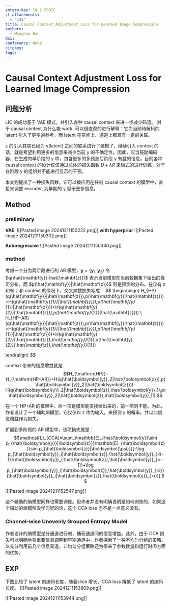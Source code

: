 ```yaml
---
zotero-key: IW 2 FDBIC
zt-attachments:
  - "145"
title: Causal Context Adjustment Loss for Learned Image Compression
authors:
  - Minghao Han
doi: 
conference: None
citekey: 
tags:
---
```

# Causal Context Adjustment Loss for Learned Image Compression

## 问题分析
LIC 的成功基于 VAE 模式，并引入各种 causal context 来进一步减少码流。
对于 causal context 为什么能 work, 可以很直观的进行解释：它为当前待解码的 latent 引入了更多的参考，而 latent 在空间上、通道上都具有一定的关联。

z 的引入其实已经为 y(latent) 之间的联系进行了建模了，继续引入 context 的话，就是希望利用更多的信息来减少当前 y 的不确定性。因此，应当鼓励编码器，在生成的早阶段的 y 中，包含更多的多预测后阶段 y 有益的信息。目前各种 causal context 的设计仅仅通过总体的损失函数 $D+\lambda R$ 来隐式的进行训练，对于各阶段 y 的组织并不能进行显示的干预。

本文则提出了一种损失函数，它可以被应用在任何 causal context 的模型中，直接来调整 encoder, 为早期的 y 赋予更多信息。

## Method
### preliminary
**VAE**: ![[Pasted image 20241211150222.png]]
**with hyperprior**
![[Pasted image 20241211150302.png]]

**Autoregressive**
![[Pasted image 20241211150340.png]]

### method
考虑一个分为两阶段进行的 AR 模型，$\mathbf{y}=\{\mathbf{y}_{1},\mathbf{y}_{2}\}$
令 $q(\hat{\mathbf{y}}|\hat{\mathbf{z}})$ 表示当前模型在当前数据集下给出的真正分布，而 $p(\hat{\mathbf{y}}|\hat{\mathbf{z}})$ 则是预测的分布。在仅有 z 和有 z 和 context 的情况下，交叉熵数损失写成：
$$
\begin{align}
H_{HP}(q(\hat{\mathbf{y}}|\hat{\mathbf{z}}),p(\hat{\mathbf{y}}|\hat{\mathbf{z}}))=H(q(\hat{\mathbf{y}_{1}}|\hat{\mathbf{z}}),p(\hat{\mathbf{y}_{1}}|\hat{\mathbf{z}}))+H(q(\hat{\mathbf{y}_{2}}|\hat{\mathbf{z}}),p(\hat{\mathbf{y}_{2}}|\hat{\mathbf{z}}))  \\
H_{HP+AR}(q(\hat{\mathbf{y}}|\hat{\mathbf{z}}),p(\hat{\mathbf{y}}|\hat{\mathbf{z}}))=H(q(\hat{\mathbf{y}_{1}}|\hat{\mathbf{z}}),p(\hat{\mathbf{y}_{1}}|\hat{\mathbf{z}}))+H(q(\hat{\mathbf{y}_{2}}|\hat{\mathbf{z}},\hat{\mathbf{y}}_{1}),p(\hat{\mathbf{y}_{2}}|\hat{\mathbf{z}},\hat{\mathbf{y}}_{1}))

\end{align}
$$

context 带来的信息增益就是
$$H_{\mathrm{HP}}-H_{\mathrm{HP+AR}}=H(q(\hat{\boldsymbol{y}}_2|\hat{\boldsymbol{z}}),p(\hat{\boldsymbol{y}}_2|\hat{\boldsymbol{z}}))-H(q(\hat{\boldsymbol{y}}_2|\hat{\boldsymbol{z}},\hat{\boldsymbol{y}}_1),p(\hat{\boldsymbol{y}}_2|\hat{\boldsymbol{z}},\hat{\boldsymbol{y}}_1)),$$

在一个 HP+AR 的框架中，后一项是模型能直接给出来的，前一项则不能。为此，作者设计了一个辅助熵模型，它仅仅以 z 作为输入，来预测 y 的概率。并以此信息增益作为损失。

扩展到多阶段的 AR 模型中，该项损失就是：
$$\mathcal{L}_{CCA}=\sum_i\mathbb{E}_{\hat{\boldsymbol{y}}\sim p_{\hat{\boldsymbol{y}}|\boldsymbol{z}}}\mathbb{E}_{\hat{\boldsymbol{z}}\sim p_{\hat{\boldsymbol{z}}|\boldsymbol{\psi}}}[-\log p_{\hat{\boldsymbol{y}}_i|\hat{\boldsymbol{z}},\hat{\boldsymbol{y}}_{<i-1}}(\hat{\boldsymbol{y}}_i|\hat{\boldsymbol{z}},\hat{\boldsymbol{y}}_{<i-1})+\log p_{\hat{\boldsymbol{y}}_i|\hat{\boldsymbol{z}},\hat{\boldsymbol{y}}_{<i}}(\hat{\boldsymbol{y}}_i|\hat{\boldsymbol{z}},\hat{\boldsymbol{y}}_{<i})].$$

![[Pasted image 20241211152547.png]]


这个辅助的熵模型同样也需要训练。但作者并没有明确说明是如何训练的，如果这个辅助的熵模型没学习好的话，这个 CCA loss 岂不是一点意义没有。


### Channel-wise Unevenly Grouped Entropy Model
作者设计的熵模型是分通道进行的，捕获通道间的信息增益。此外，由于 CCA 损失可以明确地将重要信息调整到早期通道中，作者探索了一种不均匀分组的策略，以充分利用前几个信息渠道。非均匀分组策略还为带来了参数数量和运行时间方面的优势。


## EXP

下图比较了 latent 的编码长度，随着slice 增长，CCA  loss 降低了 latent 的编码长度。
![[Pasted image 20241211153809.png]]

![[Pasted image 20241211153944.png]]